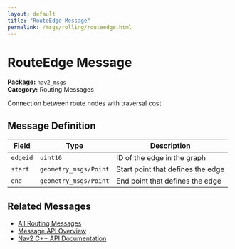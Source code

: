 ```yaml
---
layout: default
title: "RouteEdge Message"
permalink: /msgs/rolling/routeedge.html
---
```


# RouteEdge Message

**Package:** `nav2_msgs`  
**Category:** Routing Messages

Connection between route nodes with traversal cost

## Message Definition

| Field | Type | Description |
|-------|------|-------------|
| `edgeid` | `uint16` | ID of the edge in the graph |
| `start` | `geometry_msgs/Point` | Start point that defines the edge |
| `end` | `geometry_msgs/Point` | End point that defines the edge |




## Related Messages

- [All Routing Messages](/rolling/msgs/index.html#routing-messages)
- [Message API Overview](/rolling/msgs/index.html)
- [Nav2 C++ API Documentation](/rolling/html/index.html)
